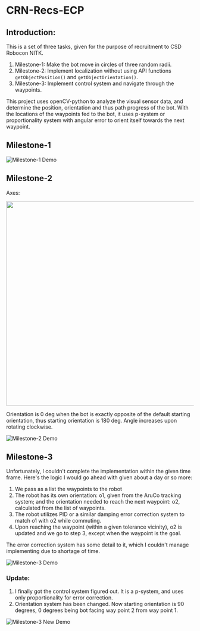 # CRN-Recs-ECP

## Introduction:

This is a set of three tasks, given for the purpose of recruitment to CSD Robocon NITK.
1. Milestone-1: Make the bot move in circles of three random radii.
2. Milestone-2: Implement localization without using API functions ```getObjectPosition()``` and ```getObjectOrientation()```.
3. Milestone-3: Implement control system and navigate through the waypoints.

This project uses openCV-python to analyze the visual sensor data, and determine the position, orientation and thus path progress of the bot.
With the locations of the waypoints fed to the bot, it uses p-system or proportionality system with angular error to orient itself towards the next waypoint.

## Milestone-1 

![Milestone-1 Demo](https://github.com/user-attachments/assets/b3de9f7a-c8dd-4124-900d-aa3617484c55)

## Milestone-2 

Axes:

<img src="https://github.com/user-attachments/assets/837b01c3-3528-4383-88e6-d1df75b80423" width=550 height=550>

Orientation is 0 deg when the bot is exactly opposite of the default starting orientation, thus starting orientation is 180 deg. Angle increases upon rotating clockwise.

![Milestone-2 Demo](https://github.com/user-attachments/assets/6d9a0c07-bbbd-42df-8d13-bfbfca539fdb)

## Milestone-3

Unfortunately, I couldn't complete the implementation within the given time frame.
Here's the logic I would go ahead with given about a day or so more:
  1. We pass as a list the waypoints to the robot
  2. The robot has its own orientation: o1, given from the AruCo tracking system; and the orientation needed to reach the next waypoint: o2, calculated from the list of waypoints.
  3. The robot utilizes PID or a similar damping error correction system to match o1 with o2 while commuting.
  4. Upon reaching the waypoint (within a given tolerance vicinity), o2 is updated and we go to step 3, except when the waypoint is the goal.
     
The error correction system has some detail to it, which I couldn't manage implementing due to shortage of time.

![Milestone-3 Demo](https://github.com/user-attachments/assets/a976de8d-8ec2-4e07-85e4-148a2a70fed6)

### Update:
1. I finally got the control system figured out. It is a p-system, and uses only proportionality for error correction.
2. Orientation system has been changed. Now starting orientation is 90 degrees, 0 degrees being bot facing way point 2 from way point 1. 

![Milestone-3 New Demo](https://github.com/user-attachments/assets/caf64907-7bcd-4261-a56d-df76c8ac29aa)




